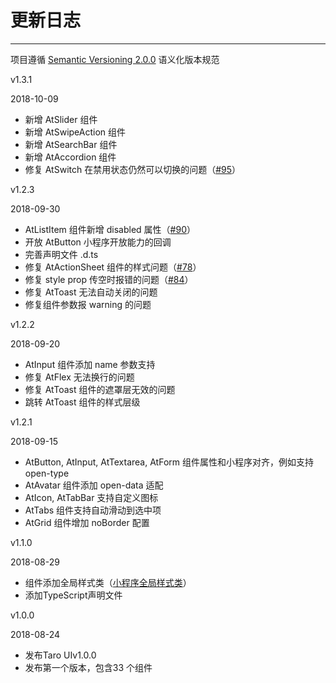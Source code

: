 
# 更新日志

----

项目遵循 [Semantic Versioning 2.0.0](http://semver.org/lang/zh-CN/) 语义化版本规范

<div class="row changelog">
  <div class="at-timeline">
    <div class="at-timeline__item at-timeline__item--custom at-timeline__item--error">
      <div class="at-timeline__tail"></div>
      <div class="at-timeline__dot">
        <i class="icon icon-award"></i>
      </div>
      <div class="at-timeline__content">
        <p class="head">v1.3.1</p>
        <p class="time">
          <span>2018-10-09</span>
        </p>
        <ul class="content">
          <li>新增 <span>AtSlider</span> 组件</li>
          <li>新增 <span>AtSwipeAction</span> 组件</li>
          <li>新增 <span>AtSearchBar</span> 组件</li>
          <li>新增 <span>AtAccordion</span> 组件</li>
          <li>修复 <span>AtSwitch</span> 在禁用状态仍然可以切换的问题（<a href="https://github.com/NervJS/taro-ui/issues/95">#95</a>）</li>
        </ul>
      </div>
    </div>
    <div class="at-timeline__item at-timeline__item--default">
      <div class="at-timeline__tail"></div>
      <div class="at-timeline__dot"></div>
      <div class="at-timeline__content">
        <p class="head">v1.2.3</p>
        <p class="time">
          <span>2018-09-30</span>
        </p>
        <ul class="content">
          <li><span>AtListItem</span> 组件新增 <span>disabled</span> 属性（<a href="https://github.com/NervJS/taro-ui/issues/90">#90</a>）</li>
          <li>开放 <span>AtButton</span> 小程序开放能力的回调</li>
          <li>完善声明文件 <span>.d.ts</span></li>
          <li>修复 <span>AtActionSheet</span> 组件的样式问题（<a href="https://github.com/NervJS/taro-ui/issues/78">#78</a>）</li>
          <li>修复 <span>style prop</span> 传空时报错的问题（<a href="https://github.com/NervJS/taro-ui/issues/84">#84</a>） </li>
          <li>修复 <span>AtToast</span> 无法自动关闭的问题</li>
          <li>修复组件参数报 <span>warning</span> 的问题</li>
        </ul>
      </div>
    </div>
    <div class="at-timeline__item at-timeline__item--default">
      <div class="at-timeline__tail"></div>
      <div class="at-timeline__dot"></div>
      <div class="at-timeline__content">
        <p class="head">v1.2.2</p>
        <p class="time">
          <span>2018-09-20</span>
        </p>
        <ul class="content">
          <li><span>AtInput</span> 组件添加 <span>name</span> 参数支持</li>
          <li>修复 <span>AtFlex</span> 无法换行的问题</li>
          <li>修复 <span>AtToast</span> 组件的遮罩层无效的问题 </li>
          <li>跳转 <span>AtToast</span> 组件的样式层级 </li>
        </ul>
      </div>
    </div>
    <div class="at-timeline__item at-timeline__item--default">
      <div class="at-timeline__tail"></div>
      <div class="at-timeline__dot"></div>
      <div class="at-timeline__content">
        <p class="head">v1.2.1</p>
        <p class="time">
          <span>2018-09-15</span>
        </p>
        <ul class="content">
          <li><span>AtButton</span>, <span>AtInput</span>, <span>AtTextarea</span>, <span>AtForm</span> 组件属性和小程序对齐，例如支持 <span>open-type</span></li>
          <li><span>AtAvatar</span> 组件添加 <span>open-data</span> 适配</li>
          <li><span>AtIcon</span>, <span>AtTabBar</span> 支持自定义图标</li>
          <li><span>AtTabs</span> 组件支持自动滑动到选中项 </li>
          <li><span>AtGrid</span> 组件增加 <span>noBorder</span> 配置 </li>
        </ul>
      </div>
    </div>
    <div class="at-timeline__item at-timeline__item--default">
      <div class="at-timeline__tail"></div>
      <div class="at-timeline__dot"></div>
      <div class="at-timeline__content">
        <p class="head">v1.1.0</p>
        <p class="time">
          <span>2018-08-29</span>
        </p>
        <ul class="content">
          <li>组件添加<span>全局样式类</span>（<a href="https://developers.weixin.qq.com/miniprogram/dev/framework/custom-component/wxml-wxss.html">小程序全局样式类</a>）</li>
          <li>添加<span>TypeScript</span>声明文件</li>
        </ul>
      </div>
    </div>
    <div class="at-timeline__item at-timeline__item--last at-timeline__item--custom at-timeline__item--error">
      <div class="at-timeline__tail"></div>
      <div class="at-timeline__dot">
        <i class="icon icon-award"></i>
      </div>
      <div class="at-timeline__content">
        <p class="head">v1.0.0</p>
        <p class="time">
          <span>2018-08-24</span>
        </p>
        <ul class="content">
          <li>发布<span>Taro UI</span>v1.0.0</li>
          <li>发布第一个版本，包含<span>33</span> 个组件</li>
        </ul>
      </div>
    </div>
  </div>
</div>
